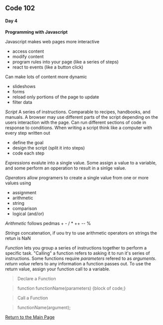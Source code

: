 ## Code 102
#### Day 4

**Programming with Javascript**

Javascript makes web pages more interactive
- access content
- modify content
- program rules into your page (like a series of steps)
- react to events (like a button click)

Can make lots of content more dynamic
- slideshows
- forms
- reload only portions of the page to update
- filter data

*Script* A series of instructions. Comparable to recipes, handbooks, and manuals. A browser may use different parts of the script depending on the users interaction with the page. Can run different sections of code in response to conditions. When writing a script think like a computer with every step written out
- define the goal
- design the script (split it into steps)
- code each step

*Expressions* evalute into a single value. Some assign a value to a variable, and some perform an opperation to result in a sinlge value.

*Operators* allow programers to create a single value from one or more values using 
- assignment
- arithmetic
- string
- comparison
- logical (and/or)

*Arithmetic* follows pedmas + - / * ++ -- %

*Strings* concatenation, if uou try to use arithmetic operators on strings the retun is NaN

*Function* lets you group a series of instructions together to perform a specific task. "Calling" a function refers to asking it to run it's series of instructions. Some functions require *parameters* refered to as *arguments*. *return value* refers to any information a function passes out. To use the return value, assign your function call to a variable.

> Declare a Function 

> function functionName(parameters) {block of code;}

>Call a Function

>functionName(argument);



[Return to the Main Page](README.md)
